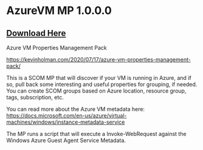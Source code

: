 # AzureVM MP 1.0.0.0
## [Download Here](https://github.com/thekevinholman/AzureVMMP/releases/download/1.0.0.0/AzureVMMP_1.0.0.0.zip)

Azure VM Properties Management Pack

https://kevinholman.com/2020/07/17/azure-vm-properties-management-pack/

This is a SCOM MP that will discover if your VM is running in Azure, and if so, pull back some interesting and useful properties for grouping, if needed.  You can create SCOM groups based on Azure location, resource group, tags, subscription, etc.

You can read more about the Azure VM metadata here: https://docs.microsoft.com/en-us/azure/virtual-machines/windows/instance-metadata-service

The MP runs a script that will execute a Invoke-WebRequest against the Windows Azure Guest Agent Service Metadata. 
